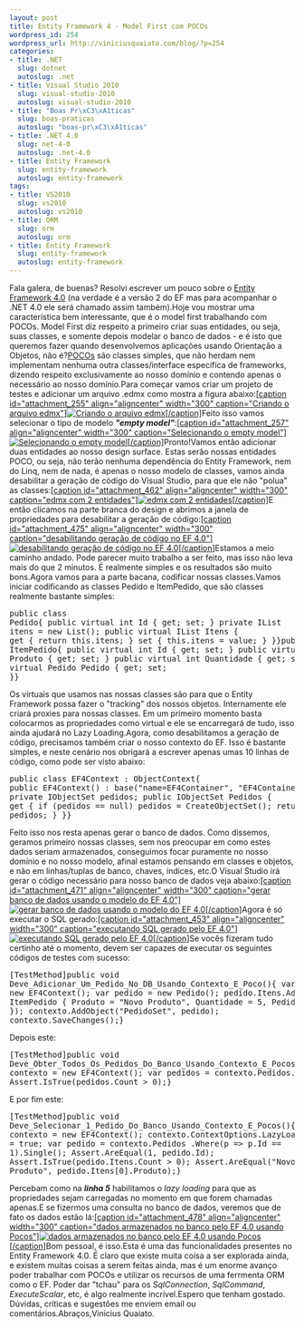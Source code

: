 ```yaml
--- 
layout: post
title: Entity Framework 4 - Model First com POCOs
wordpress_id: 254
wordpress_url: http://viniciusquaiato.com/blog/?p=254
categories: 
- title: .NET
  slug: dotnet
  autoslug: .net
- title: Visual Studio 2010
  slug: visual-studio-2010
  autoslug: visual-studio-2010
- title: "Boas Pr\xC3\xA1ticas"
  slug: boas-praticas
  autoslug: "boas-pr\xC3\xA1ticas"
- title: .NET 4.0
  slug: net-4-0
  autoslug: .net-4.0
- title: Entity Framework
  slug: entity-framework
  autoslug: entity-framework
tags: 
- title: VS2010
  slug: vs2010
  autoslug: vs2010
- title: ORM
  slug: orm
  autoslug: orm
- title: Entity Framework
  slug: entity-framework
  autoslug: entity-framework
---
```

Fala galera, de buenas? Resolvi escrever um pouco sobre o [Entity Framework 4.0](http://msdn.microsoft.com/en-us/library/bb399572%28VS.100%29.aspx) (na verdade é a versão 2 do EF mas para acompanhar o .NET 4.0 ele será chamado assim também).Hoje vou mostrar uma característica bem interessante, que é o model first trabalhando com POCOs. Model First diz respeito a primeiro criar suas entidades, ou seja, suas classes, e somente depois modelar o banco de dados - e é isto que queremos fazer quando desenvolvemos aplicações usando Orientação a Objetos, não é?[POCOs](http://en.wikipedia.org/wiki/Plain_Old_CLR_Object) são classes simples, que não herdam nem implementam nenhuma outra classes/interface específica de frameworks, dizendo respeito exclusivamente ao nosso domínio e contendo apenas o necessário ao nosso domínio.Para começar vamos criar um projeto de testes e adicionar um arquivo .edmx como mostra a figura abaixo:[[caption id="attachment_255" align="aligncenter" width="300" caption="Criando o arquivo edmx"]![Criando o arquivo edmx](http://viniciusquaiato.com/blog/wp-content/uploads/2009/11/Criando-o-arquivo-edmx-300x190.jpg "Criando o arquivo edmx")[/caption]](http://viniciusquaiato.com/blog/wp-content/uploads/2009/11/Criando-o-arquivo-edmx.jpg)Feito isso vamos selecionar o tipo de modelo _**"empty model"**_:[[caption id="attachment_257" align="aligncenter" width="300" caption="Selecionando o empty model"]![Selecionando o empty model](http://viniciusquaiato.com/blog/wp-content/uploads/2009/11/Selecionando-o-empty-model-300x266.jpg "Selecionando o empty model")[/caption]](http://viniciusquaiato.com/blog/wp-content/uploads/2009/11/Selecionando-o-empty-model.jpg)Pronto!Vamos então adicionar duas entidades ao nosso design surface. Estas serão nossas entidades POCO, ou seja, não terão nenhuma dependência do Entity Framework, nem do Linq, nem de nada, é apenas o nosso modelo de classes, vamos ainda desabilitar a geração de código do Visual Studio, para que ele não "polua" as classes:[[caption id="attachment_462" align="aligncenter" width="300" caption="edmx com 2 entidades"]![edmx com 2 entidades](http://viniciusquaiato.com/blog/wp-content/uploads/2010/01/edmx-com-2-entidades-300x181.jpg "edmx com 2 entidades")[/caption]](http://viniciusquaiato.com/blog/wp-content/uploads/2010/01/edmx-com-2-entidades.jpg)E então clicamos na parte branca do design e abrimos a janela de propriedades para desabilitar a geração de código:[[caption id="attachment_475" align="aligncenter" width="300" caption="desabilitando geração de código no EF 4.0"]![desabilitando geração de código no EF 4.0](http://viniciusquaiato.com/blog/wp-content/uploads/2010/01/desabilitando-geracao-de-codigo-no-EF4-300x157.jpg "desabilitando geração de código no EF4")[/caption]](http://viniciusquaiato.com/blog/wp-content/uploads/2010/01/desabilitando-geracao-de-codigo-no-EF4.jpg)Estamos a meio caminho andado. Pode parecer muito trabalho a ser feito, mas isso não leva mais do que 2 minutos. É realmente simples e os resultados são muito bons.Agora vamos para a parte bacana, codificar nossas classes.Vamos iniciar codificando as classes Pedido e ItemPedido, que são classes realmente bastante simples:<pre lang="csharp">public class Pedido{    public virtual int Id { get; set; }    private IList<itempedido> itens = new List<itempedido>();    public virtual IList<itempedido> Itens    {        get { return this.itens; }        set { this.itens = value; }    }}public class ItemPedido{    public virtual int Id { get; set; }    public virtual string Produto { get; set; }    public virtual int Quantidade { get; set; }    public virtual Pedido Pedido { get; set; }}</itempedido></itempedido></itempedido></pre>Os virtuais que usamos nas nossas classes são para que o Entity Framework possa fazer o "tracking" dos nossos objetos. Internamente ele criará proxies para nossas classes. Em um primeiro momento basta colocarmos as propriedades como virtual e ele se encarregará de tudo, isso ainda ajudará no Lazy Loading.Agora, como desabilitamos a geração de código, precisamos também criar o nosso contexto do EF. Isso é bastante simples, e neste cenário nos obrigará a escrever apenas umas 10 linhas de código, como pode ser visto abaixo:<pre lang="csharp">public class EF4Context : ObjectContext{    public EF4Context()        : base("name=EF4Container", "EF4Container") { }    private IObjectSet<pedido> pedidos;    public IObjectSet<pedido> Pedidos    {        get        {            if (pedidos == null)                pedidos = CreateObjectSet<pedido>();            return pedidos;        }    }}</pedido></pedido></pedido></pre>Feito isso nos resta apenas gerar o banco de dados. Como dissemos, geramos primeiro nossas classes, sem nos preocupar em como estes dados seriam armazenados, conseguimos focar puramente no nosso domínio e no nosso modelo, afinal estamos pensando em classes e objetos, e não em linhas/tuplas de banco, chaves, índices, etc.O Visual Studio irá gerar o código necessário para nosso banco de dados veja abaixo:[[caption id="attachment_471" align="aligncenter" width="300" caption="gerar banco de dados usando o modelo do EF 4.0"]![gerar banco de dados usando o modelo do EF 4.0](http://viniciusquaiato.com/blog/wp-content/uploads/2010/01/gerar-banco-de-dados-usando-o-modelo-300x158.jpg "gerar banco de dados usando o modelo do EF4")[/caption]](http://viniciusquaiato.com/blog/wp-content/uploads/2010/01/gerar-banco-de-dados-usando-o-modelo.jpg)Agora é só executar o SQL gerado:[[caption id="attachment_453" align="aligncenter" width="300" caption="executando SQL gerado pelo EF 4.0"]![executando SQL gerado pelo EF 4.0](http://viniciusquaiato.com/blog/wp-content/uploads/2010/01/executando-SQL-gerado-300x180.jpg "executando SQL gerado pelo EF4")[/caption]](http://viniciusquaiato.com/blog/wp-content/uploads/2010/01/executando-SQL-gerado.jpg)Se vocês fizeram tudo certinho até o momento, devem ser capazes de executar os seguintes códigos de testes com sucesso:<pre lang="csharp">[TestMethod]public void Deve_Adicionar_Um_Pedido_No_DB_Usando_Contexto_E_Poco(){    var contexto = new EF4Context();    var pedido = new Pedido();    pedido.Itens.Add(new ItemPedido    {        Produto = "Novo Produto",        Quantidade = 5,        Pedido = pedido    });    contexto.AddObject("PedidoSet", pedido);    contexto.SaveChanges();}</pre>Depois este:<pre lang="csharp">[TestMethod]public void Deve_Obter_Todos_Os_Pedidos_Do_Banco_Usando_Contexto_E_Pocos(){    var contexto = new EF4Context();    var pedidos = contexto.Pedidos.ToList();    Assert.IsTrue(pedidos.Count > 0);}</pre>E por fim este:<pre lang="csharp" line="1">[TestMethod]public void Deve_Selecionar_1_Pedido_Do_Banco_Usando_Contexto_E_Pocos(){    var contexto = new EF4Context();    contexto.ContextOptions.LazyLoadingEnabled = true;    var pedido = contexto.Pedidos                            .Where(p => p.Id == 1).Single();    Assert.AreEqual(1, pedido.Id);    Assert.IsTrue(pedido.Itens.Count > 0);    Assert.AreEqual("Novo Produto", pedido.Itens[0].Produto);}</pre>Percebam como na _**linha 5**_ habilitamos o _lazy loading_ para que as propriedades sejam carregadas no momento em que forem chamadas apenas.E se fizermos uma consulta no banco de dados, veremos que de fato os dados estão lá:[[caption id="attachment_478" align="aligncenter" width="300" caption="dados armazenados no banco pelo EF 4.0 usando Pocos"]![dados armazenados no banco pelo EF 4.0 usando Pocos](http://viniciusquaiato.com/blog/wp-content/uploads/2010/01/dados-armazenados-no-banco-pelo-EF4-usando-Pocos-300x180.jpg "dados armazenados no banco pelo EF 4.0 usando Pocos")[/caption]](http://viniciusquaiato.com/blog/wp-content/uploads/2010/01/dados-armazenados-no-banco-pelo-EF4-usando-Pocos.jpg)Bom pessoal, é isso.Esta é uma das funcionalidades presentes no Entity Framework 4.0. É claro que existe muita coisa a ser explorada ainda, e existem muitas coisas a serem feitas ainda, mas é um enorme avanço poder trabalhar com POCOs e utilizar os recursos de uma ferrmenta ORM como o EF. Poder dar "tchau" para os _SqlConnection_, _SqlCommand_, _ExecuteScalar_, etc, é algo realmente incrível.Espero que tenham gostado. Dúvidas, críticas e sugestões me enviem email ou comentários.Abraços,Vinicius Quaiato.
